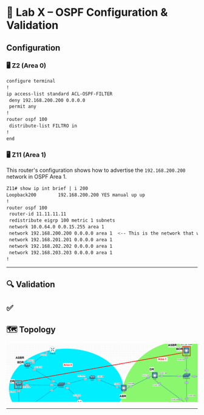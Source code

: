 # 🔹 Lab X – OSPF Configuration & Validation
## Configuration
### 🖥️ **Z2** (Area 0)
```bash
configure terminal
!
ip access-list standard ACL-OSPF-FILTER
 deny 192.168.200.200 0.0.0.0
 permit any
!
router ospf 100
 distribute-list FILTRO in
!
end
```

### 🖥️ **Z11** (Area 1)

This router's configuration shows how to advertise the `192.168.200.200` network in OSPF Area 1.

```bash
Z11# show ip int brief | i 200
Loopback200        192.168.200.200 YES manual up up
!
router ospf 100
 router-id 11.11.11.11
 redistribute eigrp 100 metric 1 subnets
 network 10.0.64.0 0.0.15.255 area 1
 network 192.168.200.200 0.0.0.0 area 1  <-- This is the network that will be filtered on R2
 network 192.168.201.201 0.0.0.0 area 1
 network 192.168.202.202 0.0.0.0 area 1
 network 192.168.203.203 0.0.0.0 area 1
!
```
-----

## 🔍 Validation
✅
-----

## 🗺️ Topology

![Lab 1 Topology](../Diagrams/distribute_list.png)

-----
